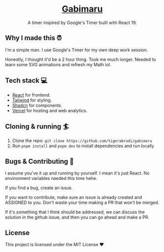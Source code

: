 <div align="center">
<h1 align="center">
  <a href="https://narumory.com">Gabimaru</a>
</h1>
  <p>
    A timer inspired by Google's Timer built with React 19.
  </p>
</div>

## Why I made this ⏰

I'm a simple man. I use Google's Timer for my own deep work session.

Honestly, I thought it'd be a 2 hour thing. Took me much longer. Needed to learn some SVG animations and refresh my Math lol.

## Tech stack 💻

- [React](https://react.dev/) for frontend.
- [Tailwind](https://tailwindcss.com/) for styling.
- [Shadcn](https://ui.shadcn.com/) for components.
- [Vercel](https://vercel.com/) for hosting and web analytics.

## Cloning & running 🏄

1. Clone the repo: `git clone https://github.com/tigerabrodi/gabimaru`
2. Run `pnpm install` and `pnpm dev` to install dependencies and run locally

## Bugs & Contributing 🐛

I assume you've it up and running by yourself. I mean it's just React. No environment variables needed this time hehe.

If you find a bug, create an issue.

If you want to contribute, make sure an issue is already created and ASSIGNED to you. Don't waste your time making a PR that won't be merged.

If it's something that I think should be addressed, we can discuss the solution in the github issue, and then you can go ahead and make a PR.

## License

This project is licensed under the MIT License ❤️

